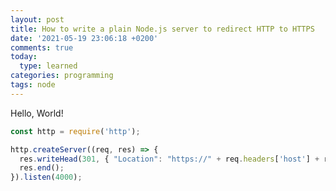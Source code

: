 ```yaml
---
layout: post
title: How to write a plain Node.js server to redirect HTTP to HTTPS
date: '2021-05-19 23:06:18 +0200'
comments: true
today:
  type: learned
categories: programming
tags: node
---
```


Hello, World!

<!-- more -->

```js
const http = require('http');

http.createServer((req, res) => {
  res.writeHead(301, { "Location": "https://" + req.headers['host'] + req.url });
  res.end();
}).listen(4000);
```
